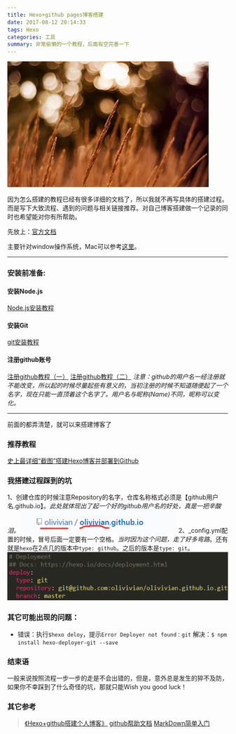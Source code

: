 ```yaml
---
title: Hexo+github pages博客搭建
date: 2017-08-12 20:14:33
tags: Hexo
categories: 工具
summary: 非常偷懒的一个教程，后面有空完善一下
---
```

 ![配图](Hexo-github-pages博客搭建/03.jpg)

因为怎么搭建的教程已经有很多详细的文档了，所以我就不再写具体的搭建过程。而是写下大致流程、遇到的问题与相关链接推荐。对自己博客搭建做一个记录的同时也希望能对你有所帮助。

先放上：[官方文档](https://hexo.io/docs/index.html)

主要针对window操作系统，Mac可以参考[这里](http://huangnx.com/2016/03/17/BlogPlatByHexoAndGithub/)。

---
### 安装前准备:
#### 安装Node.js
 [Node.js安装教程](http://www.runoob.com/nodejs/nodejs-install-setup.html)
#### 安装Git
[git安装教程](http://www.cnblogs.com/shiy/p/6441552.html)
#### 注册github账号
[注册github教程（一）](https://jingyan.baidu.com/article/455a9950abe0ada167277864.html)
[注册github教程（二）](https://jingyan.baidu.com/article/ff42efa93b2ed6c19e22021c.html)
*注意：github的用户名一经注册就不能改变，所以起的时候尽量起些有意义的，当初注册的时候不知道随便起了一个名字，现在只能一直顶着这个名字了。用户名与昵称(Name)不同，昵称可以变化。*

---

前面的都弄清楚，就可以来搭建博客了
### 推荐教程
[史上最详细“截图”搭建Hexo博客并部署到Github](https://jingyan.baidu.com/article/d8072ac47aca0fec95cefd2d.html)

### 我搭建过程踩到的坑
1、创建仓库的时候注意Repository的名字，仓库名称格式必须是【github用户名.github.io】。*此处就体现出了起一个好的github用户名的好处，真是一把辛酸泪。*
![我的博客仓库](Hexo-github-pages博客搭建/01.png)
2、_config.yml配置的时候，冒号后面一定要有一个空格。*当时因为这个问题，走了好多弯路*。还有就是`hexo`在2点几的版本中`type: github`。之后的版本是`type: git`。 
![配置问题.png](Hexo-github-pages博客搭建/02.png)

### 其它可能出现的问题：
  * 错误：执行`$hexo deloy`，提示`Error Deployer not found：git`
    解决：`$ npm install hexo-deployer-git --save`
  
### 结束语
 一般来说按照流程一步一步的走是不会出错的，但是，意外总是发生的猝不及防，如果你不幸踩到了什么奇怪的坑，那就只能Wish you good luck！

### 其它参考
> [《Hexo+github搭建个人博客》](http://www.cnblogs.com/dantefung/p/d8c48ba8030bcab7cfc364d423186fee.html)
[github帮助文档](https://help.github.com/)
[MarkDown简单入门](http://www.jianshu.com/p/e1cbc8b98aaf)




